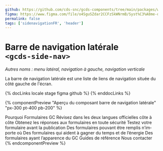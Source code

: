 ```yaml
---
github: https://github.com/cds-snc/gcds-components/tree/main/packages/web/src/components/gcds-side-nav
figma: https://www.figma.com/file/o4SguSZdar2CCFzSkWNrmB/Syst%C3%A8me-de-design-GC?type=design&node-id=114-1347&mode=design&t=1DaL24vHpjRRfHHm-0
permalink: false
tags: ['sidenavigationFR', 'header']
---
```


# Barre de navigation latérale <br>`<gcds-side-nav>`

_Autres noms : menu latéral, navigation à gauche, navigation verticale_

La barre de navigation latérale est une liste de liens de navigation située du côté gauche de l'écran.

{% docLinks locale stage figma github %}
{% enddocLinks %}

{% componentPreview "Aperçu du composant barre de navigation latérale" "px-300 pt-400 pb-200" %}

<div aria-hidden="true">
  <gcds-side-nav label="Formulaires GC" lang="fr">
    <gcds-nav-link href="#">Pourquoi Formulaires GC</gcds-nav-link>
    <gcds-nav-group menu-label="Fonctionnalités" open-trigger="Fonctionnalités">
      <gcds-nav-group menu-label="Créez et gérez des formulaires vous-même" open-trigger="Créez et gérez des formulaires vous-même">
        <gcds-nav-link href="#">Révisez dans les deux langues officielles côte à côte</gcds-nav-link>
        <gcds-nav-link href="#">Obtenez les réponses aux formulaires en toute sécurité</gcds-nav-link>
        <gcds-nav-link href="#">Testez votre formulaire avant la publication</gcds-nav-link>
      </gcds-nav-group>
      <gcds-nav-group menu-label="Publier des formulaires fiables et conviviaux" open-trigger="Publier des formulaires fiables et conviviaux">
        <gcds-nav-link href="#">Des formulaires pouvant être remplis n’importe où</gcds-nav-link>
        <gcds-nav-link href="#">Des formulaires qui aident à gagner du temps et de l’énergie</gcds-nav-link>
        <gcds-nav-link href="#">Des formulaires ayant l’apparence du GC</gcds-nav-link>
      </gcds-nav-group>
    </gcds-nav-group>
    <gcds-nav-link href="#">Guides de référence</gcds-nav-link>
    <gcds-nav-link href="#">Nous contacter</gcds-nav-link>
  </gcds-side-nav>
</div>
{% endcomponentPreview %}
